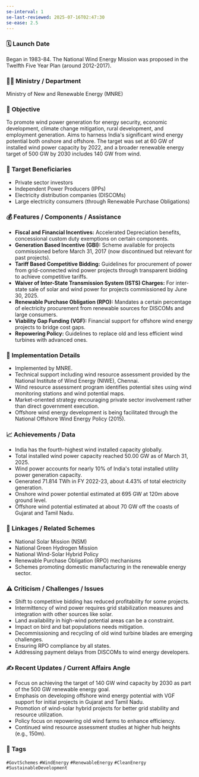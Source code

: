 ```yaml
---
se-interval: 1
se-last-reviewed: 2025-07-16T02:47:30
se-ease: 2.5
---
```


### 🗓️ **Launch Date**
Began in 1983-84. The National Wind Energy Mission was proposed in the Twelfth Five Year Plan (around 2012-2017).

### 🧑‍🏫 **Ministry / Department**
Ministry of New and Renewable Energy (MNRE)

### 🎯 **Objective**
To promote wind power generation for energy security, economic development, climate change mitigation, rural development, and employment generation. Aims to harness India's significant wind energy potential both onshore and offshore. The target was set at 60 GW of installed wind power capacity by 2022, and a broader renewable energy target of 500 GW by 2030 includes 140 GW from wind.

### 👥 **Target Beneficiaries**
- Private sector investors
- Independent Power Producers (IPPs)
- Electricity distribution companies (DISCOMs)
- Large electricity consumers (through Renewable Purchase Obligations)

### 💰 **Features / Components / Assistance**
- **Fiscal and Financial Incentives:** Accelerated Depreciation benefits, concessional custom duty exemptions on certain components.
- **Generation Based Incentive (GBI):** Scheme available for projects commissioned before March 31, 2017 (now discontinued but relevant for past projects).
- **Tariff Based Competitive Bidding:** Guidelines for procurement of power from grid-connected wind power projects through transparent bidding to achieve competitive tariffs.
- **Waiver of Inter-State Transmission System (ISTS) Charges:** For inter-state sale of solar and wind power for projects commissioned by June 30, 2025.
- **Renewable Purchase Obligation (RPO):** Mandates a certain percentage of electricity procurement from renewable sources for DISCOMs and large consumers.
- **Viability Gap Funding (VGF):** Financial support for offshore wind energy projects to bridge cost gaps.
- **Repowering Policy:** Guidelines to replace old and less efficient wind turbines with advanced ones.

### 📍 **Implementation Details**
- Implemented by MNRE.
- Technical support including wind resource assessment provided by the National Institute of Wind Energy (NIWE), Chennai.
- Wind resource assessment program identifies potential sites using wind monitoring stations and wind potential maps.
- Market-oriented strategy encouraging private sector involvement rather than direct government execution.
- Offshore wind energy development is being facilitated through the National Offshore Wind Energy Policy (2015).

### 📈 **Achievements / Data**
- India has the fourth-highest wind installed capacity globally.
- Total installed wind power capacity reached 50.00 GW as of March 31, 2025.
- Wind power accounts for nearly 10% of India's total installed utility power generation capacity.
- Generated 71.814 TWh in FY 2022-23, about 4.43% of total electricity generation.
- Onshore wind power potential estimated at 695 GW at 120m above ground level.
- Offshore wind potential estimated at about 70 GW off the coasts of Gujarat and Tamil Nadu.

### 🧩 **Linkages / Related Schemes**
- National Solar Mission (NSM)
- National Green Hydrogen Mission
- National Wind-Solar Hybrid Policy
- Renewable Purchase Obligation (RPO) mechanisms
- Schemes promoting domestic manufacturing in the renewable energy sector.

### ⚠️ **Criticism / Challenges / Issues**
- Shift to competitive bidding has reduced profitability for some projects.
- Intermittency of wind power requires grid stabilization measures and integration with other sources like solar.
- Land availability in high-wind potential areas can be a constraint.
- Impact on bird and bat populations needs mitigation.
- Decommissioning and recycling of old wind turbine blades are emerging challenges.
- Ensuring RPO compliance by all states.
- Addressing payment delays from DISCOMs to wind energy developers.

### ✍️ **Recent Updates / Current Affairs Angle**
- Focus on achieving the target of 140 GW wind capacity by 2030 as part of the 500 GW renewable energy goal.
- Emphasis on developing offshore wind energy potential with VGF support for initial projects in Gujarat and Tamil Nadu.
- Promotion of wind-solar hybrid projects for better grid stability and resource utilization.
- Policy focus on repowering old wind farms to enhance efficiency.
- Continued wind resource assessment studies at higher hub heights (e.g., 150m).

### 🔗 **Tags**
`#GovtSchemes` `#WindEnergy` `#RenewableEnergy` `#CleanEnergy` `#SustainableDevelopment`
